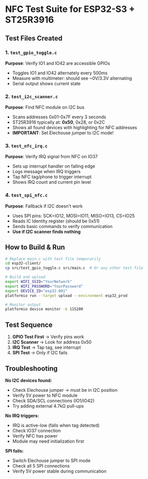 # NFC Test Suite for ESP32-S3 + ST25R3916

## Test Files Created

### 1. `test_gpio_toggle.c`
**Purpose**: Verify IO1 and IO42 are accessible GPIOs
- Toggles IO1 and IO42 alternately every 500ms
- Measure with multimeter: should see ~0V/3.3V alternating
- Serial output shows current state

### 2. `test_i2c_scanner.c`  
**Purpose**: Find NFC module on I2C bus
- Scans addresses 0x01-0x7F every 3 seconds
- ST25R3916 typically at: **0x50**, 0x28, or 0x2C
- Shows all found devices with highlighting for NFC addresses
- **IMPORTANT**: Set Elechouse jumper to I2C mode!

### 3. `test_nfc_irq.c`
**Purpose**: Verify IRQ signal from NFC on IO37
- Sets up interrupt handler on falling edge
- Logs message when IRQ triggers
- Tap NFC tag/phone to trigger interrupt
- Shows IRQ count and current pin level

### 4. `test_spi_nfc.c`
**Purpose**: Fallback if I2C doesn't work
- Uses SPI pins: SCK=IO12, MOSI=IO11, MISO=IO13, CS=IO25
- Reads IC Identity register (should be 0x51)
- Sends basic commands to verify communication
- **Use if I2C scanner finds nothing**

## How to Build & Run

```bash
# Replace main.c with test file temporarily
cd esp32-client/
cp src/test_gpio_toggle.c src/main.c  # Or any other test file

# Build and upload
export WIFI_SSID="YourNetwork"
export WIFI_PASSWORD="YourPassword"
export DEVICE_ID="esp32-001"
platformio run --target upload --environment esp32_prod

# Monitor output
platformio device monitor -b 115200
```

## Test Sequence

1. **GPIO Test First** → Verify pins work
2. **I2C Scanner** → Look for address 0x50
3. **IRQ Test** → Tap tag, see interrupt
4. **SPI Test** → Only if I2C fails

## Troubleshooting

**No I2C devices found:**
- Check Elechouse jumper → must be in I2C position
- Verify 5V power to NFC module
- Check SDA/SCL connections (IO1/IO42)
- Try adding external 4.7kΩ pull-ups

**No IRQ triggers:**
- IRQ is active-low (falls when tag detected)
- Check IO37 connection
- Verify NFC has power
- Module may need initialization first

**SPI fails:**
- Switch Elechouse jumper to SPI mode
- Check all 5 SPI connections
- Verify 5V power stable during communication